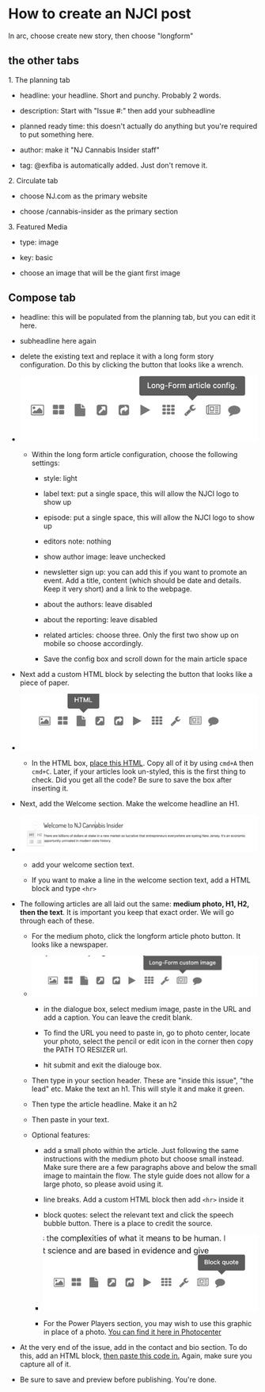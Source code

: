 # How to create an NJCI post

In arc, choose create new story, then choose "longform"

## the other tabs


1\. The planning tab

-   headline: your headline. Short and punchy. Probably 2 words.

-   description: Start with "Issue #:" then add your subheadline

-   planned ready time: this doesn't actually do anything but you're required to put something here.

-   author: make it "NJ Cannabis Insider staff"

-   tag: @exfiba is automatically added. Just don't remove it.

2\. Circulate tab

-   choose NJ.com as the primary website 

-   choose /cannabis-insider as the primary section

3\. Featured Media

-   type: image

-   key: basic

-   choose an image that will be the giant first image

## Compose tab


-   headline: this will be populated from the planning tab, but you can edit it here. 

- subheadline here again

-   delete the existing text and replace it with a long form story configuration. Do this by clicking the button that looks like a wrench. 

- ![photo of wrench](./images/article-config.png)

    - Within the long form article configuration, choose the following settings:
        -   style: light

        -   label text: put a single space, this will allow the NJCI logo to show up

        -   episode: put a single space, this will allow the NJCI logo to show up

        -   editors note: nothing

        -   show author image: leave unchecked

        -   newsletter sign up: you can add this if you want to promote an event. Add a title, content (which should be date and details. Keep it very short) and a link to the webpage.

        -   about the authors: leave disabled

        -   about the reporting: leave disabled

        -   related articles: choose three. Only the first two show up on mobile so choose accordingly.

        - Save the config box and scroll down for the main article space

-   Next add a custom HTML block by selecting the button that looks like a piece of paper. 

-   ![photo of piece of paper button](./images/html.png)

    -   In the HTML box, [place this HTML](./first-html-block.md). Copy all of it by using `cmd+A` then `cmd+C`. Later, if your articles look un-styled, this is the first thing to check. Did you get all the code? Be sure to save the box after inserting it. 

-   Next, add the Welcome section. Make the welcome headline an H1.

-   ![H1 photo](./images/h1.png)

    -   add your welcome section text. 

    -   If you want to make a line in the welcome section text, add a HTML block and type `<hr>`

-   The following articles are all laid out the same: **medium photo, H1, H2, then the text**. It is important you keep that exact order. We will go through each of these.

    -   For the medium photo, click the longform article photo button. It looks like a newspaper. 

    -   ![photo of newspaper button](./images/image.png)

        -   in the dialogue box, select medium image, paste in the URL and add a caption. You can leave the credit blank. 

        -   To find the URL you need to paste in, go to photo center, locate your photo, select the pencil or edit icon in the corner then copy the PATH TO RESIZER url. 

        -   hit submit and exit the dialouge box.

    -   Then type in your section header. These are "inside this issue", "the lead" etc. Make the text an h1. This will style it and make it green. 

    -   Then type the article headline. Make it an h2

    -   Then paste in your text. 

    -   Optional features:

        -   add a small photo within the article. Just following the same instructions with the medium photo but choose small instead. Make sure there are a few paragraphs above and below the small image to maintain the flow. The style guide does not allow for a large photo, so please avoid using it. 

        -   line breaks. Add a custom HTML block then add `<hr>` inside it

        -   block quotes: select the relevant text and click the speech bubble button. There is a place to credit the source. 

        -  ![block quote photo](./images/quote.png)

        - For the Power Players section, you may wish to use this graphic in place of a photo. [You can find it here in Photocenter](http://www.gulflive.com/resizer/wZ_Lib8IwdBwDSARHwYxs1gsS-4=/arc-anglerfish-arc2-prod-advancelocal/public/Y2UVV7L5KRBN7LXFHWLXJWPUTE.jpg)

-   At the very end of the issue, add in the contact and bio section. To do this, add an HTML block, [then paste this code in.](./last-html-block.md) Again, make sure you capture all of it. 
-   Be sure to save and preview before publishing. You're done.